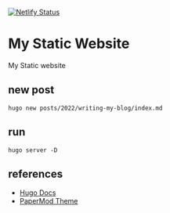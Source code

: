 [![Netlify Status](https://api.netlify.com/api/v1/badges/f06dac59-d305-4b9b-90e0-adadc4baaa2d/deploy-status)](https://app.netlify.com/sites/samuele-cozzi/deploys)

# My Static Website

My Static website

## new post

```shell
hugo new posts/2022/writing-my-blog/index.md
```

## run

```shell
hugo server -D
```

## references

- [Hugo Docs](https://gohugo.io/documentation/)
- [PaperMod Theme](https://themes.gohugo.io/themes/hugo-papermod/)
